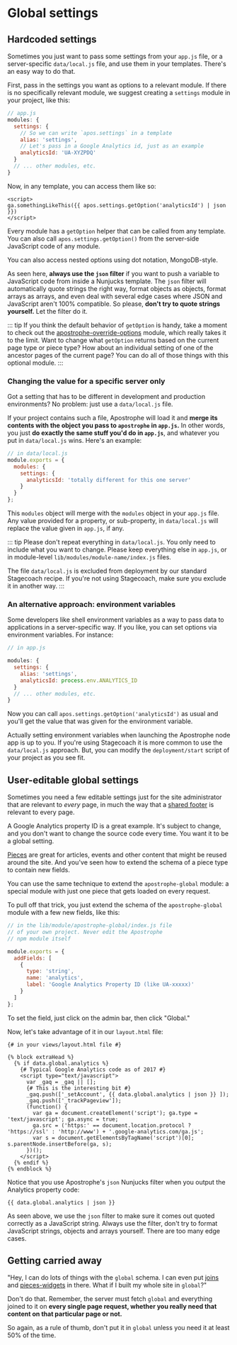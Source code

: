 # Global settings

## Hardcoded settings

Sometimes you just want to pass some settings from your `app.js` file, or a server-specific `data/local.js` file, and use them in your templates. There's an easy way to do that.

First, pass in the settings you want as options to a relevant module. If there is no specifically relevant module, we suggest creating a `settings` module in your project, like this:

```javascript
// app.js
modules: {
  settings: {
    // So we can write `apos.settings` in a template
    alias: 'settings',
    // Let's pass in a Google Analytics id, just as an example
    analyticsId: 'UA-XYZPDQ'
  }
  // ... other modules, etc.
}
```

Now, in any template, you can access them like so:

```markup
<script>
ga.somethingLikeThis({{ apos.settings.getOption('analyticsId') | json }})
</script>
```

Every module has a `getOption` helper that can be called from any template. You can also call `apos.settings.getOption()` from the server-side JavaScript code of any module.

You can also access nested options using dot notation, MongoDB-style.

As seen here, **always use the `json` filter** if you want to push a variable to JavaScript code from inside a Nunjucks template. The `json` filter will automatically quote strings the right way, format objects as objects, format arrays as arrays, and even deal with several edge cases where JSON and JavaScript aren't 100% compatible. So please, **don't try to quote strings yourself.** Let the filter do it.

::: tip
If you think the default behavior of `getOption` is handy, take a moment to check out the [apostrophe-override-options](https://npmjs.org/package/apostrophe-override-options) module, which really takes it to the limit. Want to change what `getOption` returns based on the current page type or piece type? How about an individual setting of one of the ancestor pages of the current page? You can do all of those things with this optional module.
:::

### Changing the value for a specific server only

Got a setting that has to be different in development and production environments? No problem: just use a `data/local.js` file.

If your project contains such a file, Apostrophe will load it and **merge its contents with the object you pass to `apostrophe` in `app.js`.** In other words, you just **do exactly the same stuff you'd do in `app.js`**, and whatever you put in `data/local.js` wins. Here's an example:

```javascript
// in data/local.js
module.exports = {
  modules: {
    settings: {
      analyticsId: 'totally different for this one server'
    }
  }
};
```

This `modules` object will merge with the `modules` object in your `app.js` file. Any value provided for a property, or sub-property, in `data/local.js` will replace the value given in `app.js`, if any.

::: tip
Please don't repeat everything in `data/local.js`. You only need to include what you want to change. Please keep everything else in `app.js`, or in module-level `lib/modules/module-name/index.js` files.

The file `data/local.js` is excluded from deployment by our standard Stagecoach recipe. If you're not using Stagecoach, make sure you exclude it in another way.
:::

### An alternative approach: environment variables

Some developers like shell environment variables as a way to pass data to applications in a server-specific way. If you like, you can set options via environment variables. For instance:

```javascript
// in app.js

modules: {
  settings: {
    alias: 'settings',
    analyticsId: process.env.ANALYTICS_ID
  }
  // ... other modules, etc.
}
```

Now you can call `apos.settings.getOption('analyticsId')` as usual and you'll get the value that was given for the environment variable.

Actually setting environment variables when launching the Apostrophe node app is up to you. If you're using Stagecoach it is more common to use the `data/local.js` approach. But, you can modify the `deployment/start` script of your project as you see fit.

## User-editable global settings

Sometimes you need a few editable settings just for the site administrator that are relevant to *every* page, in much the way that a [shared footer](global.md) is relevant to every page.

A Google Analytics property ID is a great example. It's subject to change, and you don't want to change the source code every time. You want it to be a global setting.

[Pieces](../reusable-content-pieces/README.md) are great for articles, events and other content that might be reused around the site. And you've seen how to extend the schema of a piece type to contain new fields.

You can use the same technique to extend the `apostrophe-global` module: a special module with just one piece that gets loaded on every request.

To pull off that trick, you just extend the schema of the `apostrophe-global` module with a few new fields, like this:

```javascript
// in the lib/module/apostrophe-global/index.js file
// of your own project. Never edit the Apostrophe
// npm module itself

module.exports = {
  addFields: [
    {
      type: 'string',
      name: 'analytics',
      label: 'Google Analytics Property ID (like UA-xxxxx)'
    }
  ]
};
```

To set the field, just click on the admin bar, then click "Global."

Now, let's take advantage of it in our `layout.html` file:

```markup
{# in your views/layout.html file #}

{% block extraHead %}
  {% if data.global.analytics %}
    {# Typical Google Analytics code as of 2017 #}
    <script type="text/javascript">
      var _gaq = _gaq || [];
      {# This is the interesting bit #}
      _gaq.push(['_setAccount', {{ data.global.analytics | json }} ]);
      _gaq.push(['_trackPageview']);
      (function() {
        var ga = document.createElement('script'); ga.type = 'text/javascript'; ga.async = true;
        ga.src = ('https:' == document.location.protocol ? 'https://ssl' : 'http://www') + '.google-analytics.com/ga.js';
        var s = document.getElementsByTagName('script')[0]; s.parentNode.insertBefore(ga, s);
      })();
    </script>
  {% endif %}
{% endblock %}
```

Notice that you use Apostrophe's `json` Nunjucks filter when you output the Analytics property code:

```markup
{{ data.global.analytics | json }}
```

As seen above, we use the `json` filter to make sure it comes out quoted correctly as a JavaScript string. Always use the filter, don't try to format JavaScript strings, objects and arrays yourself. There are too many edge cases.

## Getting carried away

"Hey, I can do lots of things with the `global` schema. I can even put [joins](/reference/field-types/joinbyone.md) and [pieces-widgets](../reusable-content-pieces/README.md) in there. What if I built my whole site in `global`?"

Don't do that. Remember, the server must fetch `global` and everything joined to it on **every single page request, whether you really need that content on that particular page or not.**

So again, as a rule of thumb, don't put it in `global` unless you need it at least 50% of the time.
